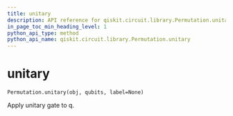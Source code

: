 ```yaml
---
title: unitary
description: API reference for qiskit.circuit.library.Permutation.unitary
in_page_toc_min_heading_level: 1
python_api_type: method
python_api_name: qiskit.circuit.library.Permutation.unitary
---
```


# unitary

<span id="qiskit.circuit.library.Permutation.unitary" />

`Permutation.unitary(obj, qubits, label=None)`

Apply unitary gate to q.

